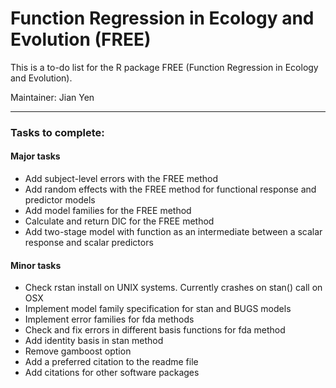 # Function Regression in Ecology and Evolution (FREE)

This is a to-do list for the R package FREE (Function Regression in Ecology and Evolution).

Maintainer: Jian Yen

*****

### Tasks to complete:
#### Major tasks
- Add subject-level errors with the FREE method
- Add random effects with the FREE method for functional response and predictor models
- Add model families for the FREE method
- Calculate and return DIC for the FREE method
- Add two-stage model with function as an intermediate between a scalar response and scalar predictors

#### Minor tasks
- Check rstan install on UNIX systems. Currently crashes on stan() call on OSX
- Implement model family specification for stan and BUGS models
- Implement error families for fda methods
- Check and fix errors in different basis functions for fda method
- Add identity basis in stan method
- Remove gamboost option
- Add a preferred citation to the readme file
- Add citations for other software packages